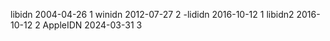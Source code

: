 libidn 2004-04-26 1
winidn 2012-07-27 2
-lididn 2016-10-12 1
libidn2 2016-10-12 2
AppleIDN 2024-03-31 3
